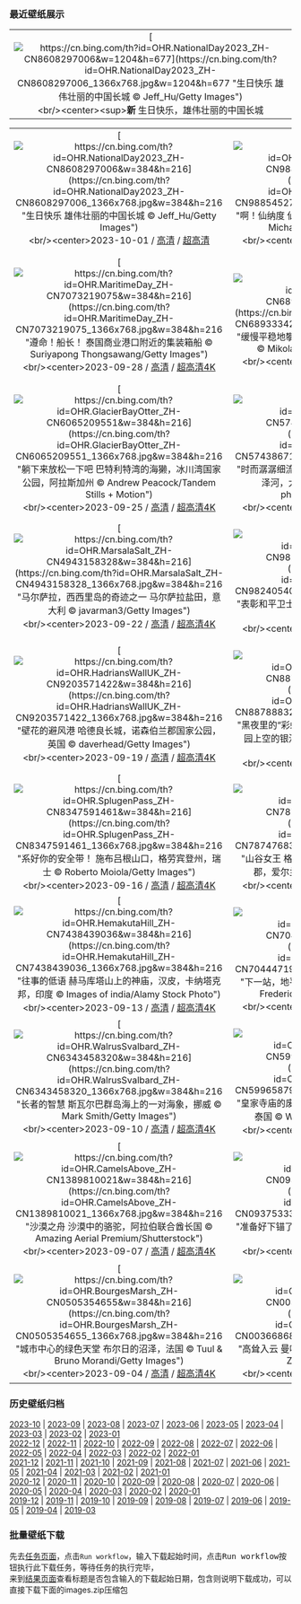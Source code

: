 ### 最近壁纸展示
||
|:---:|
|[![https://cn.bing.com/th?id=OHR.NationalDay2023_ZH-CN8608297006&w=1204&h=677](https://cn.bing.com/th?id=OHR.NationalDay2023_ZH-CN8608297006_1366x768.jpg&w=1204&h=677 "生日快乐&#10;雄伟壮丽的中国长城&#10;© Jeff_Hu/Getty Images")](https://cn.bing.com/search?q=%e4%b8%ad%e5%9b%bd%e9%95%bf%e5%9f%8e&form=hpcapt&mkt=zh-cn&filters=HpDate:"20230930_1600")<br/><center><sup>**新**</sup>&nbsp;生日快乐，雄伟壮丽的中国长城<center/>|

||||
|:---:|:---:|:---:|
|[![https://cn.bing.com/th?id=OHR.NationalDay2023_ZH-CN8608297006&w=384&h=216](https://cn.bing.com/th?id=OHR.NationalDay2023_ZH-CN8608297006_1366x768.jpg&w=384&h=216 "生日快乐&#10;雄伟壮丽的中国长城&#10;© Jeff_Hu/Getty Images")](https://cn.bing.com/search?q=%e4%b8%ad%e5%9b%bd%e9%95%bf%e5%9f%8e&form=hpcapt&mkt=zh-cn&filters=HpDate:"20230930_1600")<br/><center>2023-10-01 / [高清](https://cn.bing.com/th?id=OHR.NationalDay2023_ZH-CN8608297006_1920x1200.jpg&w=1920&h=1200) / [超高清](https://cn.bing.com/th?id=OHR.NationalDay2023_ZH-CN8608297006_UHD.jpg)<center/>|[![https://cn.bing.com/th?id=OHR.ShenandoahFoliage_ZH-CN9885452713&w=384&h=216](https://cn.bing.com/th?id=OHR.ShenandoahFoliage_ZH-CN9885452713_1366x768.jpg&w=384&h=216 "啊！仙纳度&#10;仙纳度国家公园的秋色，弗吉尼亚州&#10;© Michael Ver Sprill/Getty Images")](https://cn.bing.com/search?q=%e4%bb%99%e7%ba%b3%e5%ba%a6%e5%9b%bd%e5%ae%b6%e5%85%ac%e5%9b%ad&form=hpcapt&mkt=zh-cn&filters=HpDate:"20230929_1600")<br/><center>2023-09-30 / [高清](https://cn.bing.com/th?id=OHR.ShenandoahFoliage_ZH-CN9885452713_1920x1200.jpg&w=1920&h=1200) / [超高清4K](https://cn.bing.com/th?id=OHR.ShenandoahFoliage_ZH-CN9885452713_UHD.jpg&w=3840&h=2160)<center/>|[![https://cn.bing.com/th?id=OHR.GuiyangMoon_ZH-CN7497119092&w=384&h=216](https://cn.bing.com/th?id=OHR.GuiyangMoon_ZH-CN7497119092_1366x768.jpg&w=384&h=216 "举杯邀明月&#10;满月下的甲秀楼，中国贵州省贵阳市&#10;© Wang Yukun/Getty Images")](https://cn.bing.com/search?q=%e4%b8%ad%e7%a7%8b%e8%8a%82&form=hpcapt&mkt=zh-cn&filters=HpDate:"20230928_1600")<br/><center>2023-09-29 / [高清](https://cn.bing.com/th?id=OHR.GuiyangMoon_ZH-CN7497119092_1920x1200.jpg&w=1920&h=1200) / [超高清4K](https://cn.bing.com/th?id=OHR.GuiyangMoon_ZH-CN7497119092_UHD.jpg&w=3840&h=2160)<center/>|
|[![https://cn.bing.com/th?id=OHR.MaritimeDay_ZH-CN7073219075&w=384&h=216](https://cn.bing.com/th?id=OHR.MaritimeDay_ZH-CN7073219075_1366x768.jpg&w=384&h=216 "遵命！船长！&#10;泰国商业港口附近的集装箱船&#10;© Suriyapong Thongsawang/Getty Images")](https://cn.bing.com/search?q=%e4%b8%96%e7%95%8c%e6%b5%b7%e4%ba%8b%e6%97%a5&form=hpcapt&mkt=zh-cn&filters=HpDate:"20230927_1600")<br/><center>2023-09-28 / [高清](https://cn.bing.com/th?id=OHR.MaritimeDay_ZH-CN7073219075_1920x1200.jpg&w=1920&h=1200) / [超高清4K](https://cn.bing.com/th?id=OHR.MaritimeDay_ZH-CN7073219075_UHD.jpg&w=3840&h=2160)<center/>|[![https://cn.bing.com/th?id=OHR.CapriKrupp_ZH-CN6893334288&w=384&h=216](https://cn.bing.com/th?id=OHR.CapriKrupp_ZH-CN6893334288_1366x768.jpg&w=384&h=216 "缓慢平稳地攀登悬崖&#10;克虏伯路，卡普里岛，意大利&#10;© Mikolaj Niemczewski/Shutterstock")](https://cn.bing.com/search?q=%e6%84%8f%e5%a4%a7%e5%88%a9%e5%8d%a1%e6%99%ae%e9%87%8c%e5%b2%9b&form=hpcapt&mkt=zh-cn&filters=HpDate:"20230926_1600")<br/><center>2023-09-27 / [高清](https://cn.bing.com/th?id=OHR.CapriKrupp_ZH-CN6893334288_1920x1200.jpg&w=1920&h=1200) / [超高清4K](https://cn.bing.com/th?id=OHR.CapriKrupp_ZH-CN6893334288_UHD.jpg&w=3840&h=2160)<center/>|[![https://cn.bing.com/th?id=OHR.VeniceSkatePark_ZH-CN6295228801&w=384&h=216](https://cn.bing.com/th?id=OHR.VeniceSkatePark_ZH-CN6295228801_1366x768.jpg&w=384&h=216 "给滑板“冲浪”的波浪&#10;日落时的威尼斯海滩滑板公园，洛杉矶，加利福尼亚州&#10;© EXTREME-PHOTOGRAPHER/Getty Images")](https://cn.bing.com/search?q=%e5%a8%81%e5%b0%bc%e6%96%af%e6%bb%91%e6%9d%bf%e5%85%ac%e5%9b%ad&form=hpcapt&mkt=zh-cn&filters=HpDate:"20230925_1600")<br/><center>2023-09-26 / [高清](https://cn.bing.com/th?id=OHR.VeniceSkatePark_ZH-CN6295228801_1920x1200.jpg&w=1920&h=1200) / [超高清4K](https://cn.bing.com/th?id=OHR.VeniceSkatePark_ZH-CN6295228801_UHD.jpg&w=3840&h=2160)<center/>|
|[![https://cn.bing.com/th?id=OHR.GlacierBayOtter_ZH-CN6065209551&w=384&h=216](https://cn.bing.com/th?id=OHR.GlacierBayOtter_ZH-CN6065209551_1366x768.jpg&w=384&h=216 "躺下来放松一下吧&#10;巴特利特湾的海獭，冰川湾国家公园，阿拉斯加州&#10;© Andrew Peacock/Tandem Stills + Motion")](https://cn.bing.com/search?q=%e6%b5%b7%e7%8d%ad&form=hpcapt&mkt=zh-cn&filters=HpDate:"20230924_1600")<br/><center>2023-09-25 / [高清](https://cn.bing.com/th?id=OHR.GlacierBayOtter_ZH-CN6065209551_1920x1200.jpg&w=1920&h=1200) / [超高清4K](https://cn.bing.com/th?id=OHR.GlacierBayOtter_ZH-CN6065209551_UHD.jpg&w=3840&h=2160)<center/>|[![https://cn.bing.com/th?id=OHR.FraserRiverBC_ZH-CN5743867197&w=384&h=216](https://cn.bing.com/th?id=OHR.FraserRiverBC_ZH-CN5743867197_1366x768.jpg&w=384&h=216 "时而潺潺细流，时而奔腾咆哮&#10;罗布森山附近的弗雷泽河，大不列颠哥伦比亚省，加拿大&#10;© phototropic/Getty Images")](https://cn.bing.com/search?q=%e4%b8%96%e7%95%8c%e6%b2%b3%e6%b5%81%e6%97%a5&form=hpcapt&mkt=zh-cn&filters=HpDate:"20230923_1600")<br/><center>2023-09-24 / [高清](https://cn.bing.com/th?id=OHR.FraserRiverBC_ZH-CN5743867197_1920x1200.jpg&w=1920&h=1200) / [超高清4K](https://cn.bing.com/th?id=OHR.FraserRiverBC_ZH-CN5743867197_UHD.jpg&w=3840&h=2160)<center/>|[![https://cn.bing.com/th?id=OHR.CottonwoodCanyon_ZH-CN5293620973&w=384&h=216](https://cn.bing.com/th?id=OHR.CottonwoodCanyon_ZH-CN5293620973_1366x768.jpg&w=384&h=216 "沐浴在秋天的色彩中&#10;郊狼谷的棉白杨和红砂岩，格兰峡谷国家保护区，犹他州&#10;© Stephen Matera/Tandem Stills + Motion")](https://cn.bing.com/search?q=%e9%83%8a%e7%8b%bc%e8%b0%b7&form=hpcapt&mkt=zh-cn&filters=HpDate:"20230922_1600")<br/><center>2023-09-23 / [高清](https://cn.bing.com/th?id=OHR.CottonwoodCanyon_ZH-CN5293620973_1920x1200.jpg&w=1920&h=1200) / [超高清4K](https://cn.bing.com/th?id=OHR.CottonwoodCanyon_ZH-CN5293620973_UHD.jpg&w=3840&h=2160)<center/>|
|[![https://cn.bing.com/th?id=OHR.MarsalaSalt_ZH-CN4943158328&w=384&h=216](https://cn.bing.com/th?id=OHR.MarsalaSalt_ZH-CN4943158328_1366x768.jpg&w=384&h=216 "马尔萨拉，西西里岛的奇迹之一&#10;马尔萨拉盐田，意大利&#10;© javarman3/Getty Images")](https://cn.bing.com/search?q=%e9%a9%ac%e5%b0%94%e8%90%a8%e6%8b%89&form=hpcapt&mkt=zh-cn&filters=HpDate:"20230921_1600")<br/><center>2023-09-22 / [高清](https://cn.bing.com/th?id=OHR.MarsalaSalt_ZH-CN4943158328_1920x1200.jpg&w=1920&h=1200) / [超高清4K](https://cn.bing.com/th?id=OHR.MarsalaSalt_ZH-CN4943158328_UHD.jpg&w=3840&h=2160)<center/>|[![https://cn.bing.com/th?id=OHR.NobelNorway_ZH-CN9824054026&w=384&h=216](https://cn.bing.com/th?id=OHR.NobelNorway_ZH-CN9824054026_1366x768.jpg&w=384&h=216 "表彰和平卫士&#10;诺贝尔和平中心内部，奥斯陆，挪威&#10;© Ilyas Ayub/Alamy")](https://cn.bing.com/search?q=%e8%af%ba%e8%b4%9d%e5%b0%94%e5%92%8c%e5%b9%b3%e4%b8%ad%e5%bf%83&form=hpcapt&mkt=zh-cn&filters=HpDate:"20230920_1600")<br/><center>2023-09-21 / [高清](https://cn.bing.com/th?id=OHR.NobelNorway_ZH-CN9824054026_1920x1200.jpg&w=1920&h=1200) / [超高清4K](https://cn.bing.com/th?id=OHR.NobelNorway_ZH-CN9824054026_UHD.jpg&w=3840&h=2160)<center/>|[![https://cn.bing.com/th?id=OHR.ArkadiaPark_ZH-CN9501056317&w=384&h=216](https://cn.bing.com/th?id=OHR.ArkadiaPark_ZH-CN9501056317_1366x768.jpg&w=384&h=216 "桥下和桥上的水流&#10;罗马风格的渡槽，阿卡迪亚公园，波兰&#10;© PATSTOCK/Getty Images")](https://cn.bing.com/search?q=%e6%b8%a1%e6%a7%bd&form=hpcapt&mkt=zh-cn&filters=HpDate:"20230919_1600")<br/><center>2023-09-20 / [高清](https://cn.bing.com/th?id=OHR.ArkadiaPark_ZH-CN9501056317_1920x1200.jpg&w=1920&h=1200) / [超高清4K](https://cn.bing.com/th?id=OHR.ArkadiaPark_ZH-CN9501056317_UHD.jpg&w=3840&h=2160)<center/>|
|[![https://cn.bing.com/th?id=OHR.HadriansWallUK_ZH-CN9203571422&w=384&h=216](https://cn.bing.com/th?id=OHR.HadriansWallUK_ZH-CN9203571422_1366x768.jpg&w=384&h=216 "壁花的避风港&#10;哈德良长城，诺森伯兰郡国家公园，英国&#10;© daverhead/Getty Images")](https://cn.bing.com/search?q=%e5%93%88%e5%be%b7%e8%89%af%e9%95%bf%e5%9f%8e&form=hpcapt&mkt=zh-cn&filters=HpDate:"20230918_1600")<br/><center>2023-09-19 / [高清](https://cn.bing.com/th?id=OHR.HadriansWallUK_ZH-CN9203571422_1920x1200.jpg&w=1920&h=1200) / [超高清4K](https://cn.bing.com/th?id=OHR.HadriansWallUK_ZH-CN9203571422_UHD.jpg&w=3840&h=2160)<center/>|[![https://cn.bing.com/th?id=OHR.MilkyWayPortugal_ZH-CN8878883229&w=384&h=216](https://cn.bing.com/th?id=OHR.MilkyWayPortugal_ZH-CN8878883229_1366x768.jpg&w=384&h=216 "黑夜里的“彩虹”&#10;西南阿连特茹和维森廷海岸自然公园上空的银河，葡萄牙&#10;© Daniel Garrido/Getty Images")](https://cn.bing.com/search?q=%e9%98%bf%e8%bf%9e%e7%89%b9%e8%8c%b9&form=hpcapt&mkt=zh-cn&filters=HpDate:"20230917_1600")<br/><center>2023-09-18 / [高清](https://cn.bing.com/th?id=OHR.MilkyWayPortugal_ZH-CN8878883229_1920x1200.jpg&w=1920&h=1200) / [超高清4K](https://cn.bing.com/th?id=OHR.MilkyWayPortugal_ZH-CN8878883229_UHD.jpg&w=3840&h=2160)<center/>|[![https://cn.bing.com/th?id=OHR.CubanTody_ZH-CN8656368705&w=384&h=216](https://cn.bing.com/th?id=OHR.CubanTody_ZH-CN8656368705_1366x768.jpg&w=384&h=216 "杂色短尾鴗&#10;杂色短尾鴗，阿里杰罗德胡波尔德国家公园，古巴&#10;© Bruno D'Amicis/Minden Pictures")](https://cn.bing.com/search?q=%e6%9d%82%e8%89%b2%e7%9f%ad%e5%b0%be%e9%b4%97&form=hpcapt&mkt=zh-cn&filters=HpDate:"20230916_1600")<br/><center>2023-09-17 / [高清](https://cn.bing.com/th?id=OHR.CubanTody_ZH-CN8656368705_1920x1200.jpg&w=1920&h=1200) / [超高清4K](https://cn.bing.com/th?id=OHR.CubanTody_ZH-CN8656368705_UHD.jpg&w=3840&h=2160)<center/>|
|[![https://cn.bing.com/th?id=OHR.SplugenPass_ZH-CN8347591461&w=384&h=216](https://cn.bing.com/th?id=OHR.SplugenPass_ZH-CN8347591461_1366x768.jpg&w=384&h=216 "系好你的安全带！&#10;施布吕根山口，格劳宾登州，瑞士&#10;© Roberto Moiola/Getty Images")](https://cn.bing.com/search?q=%e6%96%bd%e5%b8%83%e5%90%95%e6%a0%b9&form=hpcapt&mkt=zh-cn&filters=HpDate:"20230915_1600")<br/><center>2023-09-16 / [高清](https://cn.bing.com/th?id=OHR.SplugenPass_ZH-CN8347591461_1920x1200.jpg&w=1920&h=1200) / [超高清4K](https://cn.bing.com/th?id=OHR.SplugenPass_ZH-CN8347591461_UHD.jpg&w=3840&h=2160)<center/>|[![https://cn.bing.com/th?id=OHR.GlenariffForest_ZH-CN7874768337&w=384&h=216](https://cn.bing.com/th?id=OHR.GlenariffForest_ZH-CN7874768337_1366x768.jpg&w=384&h=216 "山谷女王&#10;格莱纳里夫森林公园的日落，安特里姆郡，爱尔兰&#10;© Peter Zelei/Getty Images")](https://cn.bing.com/search?q=%e7%88%b1%e5%b0%94%e5%85%b0%e5%ae%89%e7%89%b9%e9%87%8c%e5%a7%86%e9%83%a1&form=hpcapt&mkt=zh-cn&filters=HpDate:"20230914_1600")<br/><center>2023-09-15 / [高清](https://cn.bing.com/th?id=OHR.GlenariffForest_ZH-CN7874768337_1920x1200.jpg&w=1920&h=1200) / [超高清4K](https://cn.bing.com/th?id=OHR.GlenariffForest_ZH-CN7874768337_UHD.jpg&w=3840&h=2160)<center/>|[![https://cn.bing.com/th?id=OHR.MongoliaHorses_ZH-CN7660582867&w=384&h=216](https://cn.bing.com/th?id=OHR.MongoliaHorses_ZH-CN7660582867_1366x768.jpg&w=384&h=216 "只是两个朋友在玩闹而已&#10;普氏野马，哈斯台国家公园，蒙古国&#10;© Ondrej Prosicky/Shutterstock")](https://cn.bing.com/search?q=%e6%99%ae%e6%b0%8f%e9%87%8e%e9%a9%ac&form=hpcapt&mkt=zh-cn&filters=HpDate:"20230913_1600")<br/><center>2023-09-14 / [高清](https://cn.bing.com/th?id=OHR.MongoliaHorses_ZH-CN7660582867_1920x1200.jpg&w=1920&h=1200) / [超高清4K](https://cn.bing.com/th?id=OHR.MongoliaHorses_ZH-CN7660582867_UHD.jpg&w=3840&h=2160)<center/>|
|[![https://cn.bing.com/th?id=OHR.HemakutaHill_ZH-CN7438439036&w=384&h=216](https://cn.bing.com/th?id=OHR.HemakutaHill_ZH-CN7438439036_1366x768.jpg&w=384&h=216 "往事的低语&#10;赫马库塔山上的神庙，汉皮，卡纳塔克邦，印度&#10;© Images of india/Alamy Stock Photo")](https://cn.bing.com/search?q=%e5%8d%a1%e7%ba%b3%e5%a1%94%e5%85%8b%e9%82%a6%e8%b5%ab%e9%a9%ac%e5%ba%93%e5%a1%94%e5%b1%b1&form=hpcapt&mkt=zh-cn&filters=HpDate:"20230912_1600")<br/><center>2023-09-13 / [高清](https://cn.bing.com/th?id=OHR.HemakutaHill_ZH-CN7438439036_1920x1200.jpg&w=1920&h=1200) / [超高清4K](https://cn.bing.com/th?id=OHR.HemakutaHill_ZH-CN7438439036_UHD.jpg&w=3840&h=2160)<center/>|[![https://cn.bing.com/th?id=OHR.NorthSeaStairs_ZH-CN7044471948&w=384&h=216](https://cn.bing.com/th?id=OHR.NorthSeaStairs_ZH-CN7044471948_1366x768.jpg&w=384&h=216 "下一站，地平线。&#10;北海日落，诺德多夫，德国&#10;© Frederick Doerschem/Getty Images")](https://cn.bing.com/search?q=%e8%af%ba%e5%be%b7%e5%a4%9a%e5%a4%ab&form=hpcapt&mkt=zh-cn&filters=HpDate:"20230911_1600")<br/><center>2023-09-12 / [高清](https://cn.bing.com/th?id=OHR.NorthSeaStairs_ZH-CN7044471948_1920x1200.jpg&w=1920&h=1200) / [超高清4K](https://cn.bing.com/th?id=OHR.NorthSeaStairs_ZH-CN7044471948_UHD.jpg&w=3840&h=2160)<center/>|[![https://cn.bing.com/th?id=OHR.MarathonMedoc_ZH-CN6649798028&w=384&h=216](https://cn.bing.com/th?id=OHR.MarathonMedoc_ZH-CN6649798028_1366x768.jpg&w=384&h=216 "历史、自然和美酒交汇之地&#10;波尔多葡萄园的日出，法国&#10;© Esperanza33/Getty Images")](https://cn.bing.com/search?q=%e6%a2%85%e5%a4%9a%e5%85%8b%e5%9c%b0%e5%8c%ba&form=hpcapt&mkt=zh-cn&filters=HpDate:"20230910_1600")<br/><center>2023-09-11 / [高清](https://cn.bing.com/th?id=OHR.MarathonMedoc_ZH-CN6649798028_1920x1200.jpg&w=1920&h=1200) / [超高清4K](https://cn.bing.com/th?id=OHR.MarathonMedoc_ZH-CN6649798028_UHD.jpg&w=3840&h=2160)<center/>|
|[![https://cn.bing.com/th?id=OHR.WalrusSvalbard_ZH-CN6343458320&w=384&h=216](https://cn.bing.com/th?id=OHR.WalrusSvalbard_ZH-CN6343458320_1366x768.jpg&w=384&h=216 "长者的智慧&#10;斯瓦尔巴群岛海上的一对海象，挪威&#10;© Mark Smith/Getty Images")](https://cn.bing.com/search?q=%e7%a5%96%e7%88%b6%e6%af%8d%e8%8a%82&form=hpcapt&mkt=zh-cn&filters=HpDate:"20230909_1600")<br/><center>2023-09-10 / [高清](https://cn.bing.com/th?id=OHR.WalrusSvalbard_ZH-CN6343458320_1920x1200.jpg&w=1920&h=1200) / [超高清4K](https://cn.bing.com/th?id=OHR.WalrusSvalbard_ZH-CN6343458320_UHD.jpg&w=3840&h=2160)<center/>|[![https://cn.bing.com/th?id=OHR.AyutthayaTemple_ZH-CN5996587937&w=384&h=216](https://cn.bing.com/th?id=OHR.AyutthayaTemple_ZH-CN5996587937_1366x768.jpg&w=384&h=216 "皇家寺庙的废墟&#10;大城府历史公园的柴瓦塔那兰寺，泰国&#10;© Weerasak Saeku/Getty Images")](https://cn.bing.com/search?q=%e6%b3%b0%e5%9b%bd%e5%a4%a7%e5%9f%8e%e5%ba%9c%e5%8e%86%e5%8f%b2%e5%85%ac%e5%9b%ad&form=hpcapt&mkt=zh-cn&filters=HpDate:"20230908_1600")<br/><center>2023-09-09 / [高清](https://cn.bing.com/th?id=OHR.AyutthayaTemple_ZH-CN5996587937_1920x1200.jpg&w=1920&h=1200) / [超高清4K](https://cn.bing.com/th?id=OHR.AyutthayaTemple_ZH-CN5996587937_UHD.jpg&w=3840&h=2160)<center/>|[![https://cn.bing.com/th?id=OHR.BathCircus_ZH-CN5796600786&w=384&h=216](https://cn.bing.com/th?id=OHR.BathCircus_ZH-CN5796600786_1366x768.jpg&w=384&h=216 "简·奥斯汀的文学圈&#10;巴斯圆形广场，萨默塞特 ，英国&#10;© Gavin Hellier/Getty Images")](https://cn.bing.com/search?q=%e5%9b%bd%e9%99%85%e6%89%ab%e7%9b%b2%e6%97%a5&form=hpcapt&mkt=zh-cn&filters=HpDate:"20230907_1600")<br/><center>2023-09-08 / [高清](https://cn.bing.com/th?id=OHR.BathCircus_ZH-CN5796600786_1920x1200.jpg&w=1920&h=1200) / [超高清4K](https://cn.bing.com/th?id=OHR.BathCircus_ZH-CN5796600786_UHD.jpg&w=3840&h=2160)<center/>|
|[![https://cn.bing.com/th?id=OHR.CamelsAbove_ZH-CN1389810021&w=384&h=216](https://cn.bing.com/th?id=OHR.CamelsAbove_ZH-CN1389810021_1366x768.jpg&w=384&h=216 "沙漠之舟&#10;沙漠中的骆驼，阿拉伯联合酋长国&#10;© Amazing Aerial Premium/Shutterstock")](https://cn.bing.com/search?q=%e9%aa%86%e9%a9%bc&form=hpcapt&mkt=zh-cn&filters=HpDate:"20230906_1600")<br/><center>2023-09-07 / [高清](https://cn.bing.com/th?id=OHR.CamelsAbove_ZH-CN1389810021_1920x1200.jpg&w=1920&h=1200) / [超高清4K](https://cn.bing.com/th?id=OHR.CamelsAbove_ZH-CN1389810021_UHD.jpg&w=3840&h=2160)<center/>|[![https://cn.bing.com/th?id=OHR.CreteHarbor_ZH-CN0937533372&w=384&h=216](https://cn.bing.com/th?id=OHR.CreteHarbor_ZH-CN0937533372_1366x768.jpg&w=384&h=216 "准备好下锚了吗？&#10;威尼斯旧港，克里特岛，希腊&#10;© Gatsi/Getty Images")](https://cn.bing.com/search?q=%e5%b8%8c%e8%85%8a%e5%85%8b%e9%87%8c%e7%89%b9%e5%b2%9b&form=hpcapt&mkt=zh-cn&filters=HpDate:"20230905_1600")<br/><center>2023-09-06 / [高清](https://cn.bing.com/th?id=OHR.CreteHarbor_ZH-CN0937533372_1920x1200.jpg&w=1920&h=1200) / [超高清4K](https://cn.bing.com/th?id=OHR.CreteHarbor_ZH-CN0937533372_UHD.jpg&w=3840&h=2160)<center/>|[![https://cn.bing.com/th?id=OHR.MountSegla_ZH-CN0758615745&w=384&h=216](https://cn.bing.com/th?id=OHR.MountSegla_ZH-CN0758615745_1366x768.jpg&w=384&h=216 "数字合成的照片？不是吧！&#10;塞格拉山，塞尼亚岛，挪威&#10;© imageBROKER/Moritz Wolf/Getty Images")](https://cn.bing.com/search?q=%e5%a1%9e%e5%b0%bc%e4%ba%9a%e5%b2%9b&form=hpcapt&mkt=zh-cn&filters=HpDate:"20230904_1600")<br/><center>2023-09-05 / [高清](https://cn.bing.com/th?id=OHR.MountSegla_ZH-CN0758615745_1920x1200.jpg&w=1920&h=1200) / [超高清4K](https://cn.bing.com/th?id=OHR.MountSegla_ZH-CN0758615745_UHD.jpg&w=3840&h=2160)<center/>|
|[![https://cn.bing.com/th?id=OHR.BourgesMarsh_ZH-CN0505354655&w=384&h=216](https://cn.bing.com/th?id=OHR.BourgesMarsh_ZH-CN0505354655_1366x768.jpg&w=384&h=216 "城市中心的绿色天堂&#10;布尔日的沼泽，法国&#10;© Tuul & Bruno Morandi/Getty Images")](https://cn.bing.com/search?q=%e5%b8%83%e5%b0%94%e6%97%a5&form=hpcapt&mkt=zh-cn&filters=HpDate:"20230903_1600")<br/><center>2023-09-04 / [高清](https://cn.bing.com/th?id=OHR.BourgesMarsh_ZH-CN0505354655_1920x1200.jpg&w=1920&h=1200) / [超高清4K](https://cn.bing.com/th?id=OHR.BourgesMarsh_ZH-CN0505354655_UHD.jpg&w=3840&h=2160)<center/>|[![https://cn.bing.com/th?id=OHR.ManhattanAerial_ZH-CN0036686873&w=384&h=216](https://cn.bing.com/th?id=OHR.ManhattanAerial_ZH-CN0036686873_1366x768.jpg&w=384&h=216 "高耸入云&#10;曼哈顿鸟瞰图，纽约市，美国&#10;© Wojtek Zagorski/Getty Images")](https://cn.bing.com/search?q=%e6%9b%bc%e5%93%88%e9%a1%bf&form=hpcapt&mkt=zh-cn&filters=HpDate:"20230902_1600")<br/><center>2023-09-03 / [高清](https://cn.bing.com/th?id=OHR.ManhattanAerial_ZH-CN0036686873_1920x1200.jpg&w=1920&h=1200) / [超高清4K](https://cn.bing.com/th?id=OHR.ManhattanAerial_ZH-CN0036686873_UHD.jpg&w=3840&h=2160)<center/>|[![https://cn.bing.com/th?id=OHR.TinyHummer_ZH-CN9853929957&w=384&h=216](https://cn.bing.com/th?id=OHR.TinyHummer_ZH-CN9853929957_1366x768.jpg&w=384&h=216 "停下来喝点花蜜&#10;艾氏煌蜂鸟，圣克鲁斯，加利福尼亚州，美国&#10;© mallardg500/Getty Images")](https://cn.bing.com/search?q=%e8%89%be%e6%b0%8f%e7%85%8c%e8%9c%82%e9%b8%9f&form=hpcapt&mkt=zh-cn&filters=HpDate:"20230901_1600")<br/><center>2023-09-02 / [高清](https://cn.bing.com/th?id=OHR.TinyHummer_ZH-CN9853929957_1920x1200.jpg&w=1920&h=1200) / [超高清4K](https://cn.bing.com/th?id=OHR.TinyHummer_ZH-CN9853929957_UHD.jpg&w=3840&h=2160)<center/>|


### 历史壁纸归档
[2023-10](views/2023/2023-10.md) | [2023-09](views/2023/2023-09.md) | [2023-08](views/2023/2023-08.md) | [2023-07](views/2023/2023-07.md) | [2023-06](views/2023/2023-06.md) | [2023-05](views/2023/2023-05.md) | [2023-04](views/2023/2023-04.md) | [2023-03](views/2023/2023-03.md) | [2023-02](views/2023/2023-02.md) | [2023-01](views/2023/2023-01.md)  
[2022-12](views/2022/2022-12.md) | [2022-11](views/2022/2022-11.md) | [2022-10](views/2022/2022-10.md) | [2022-09](views/2022/2022-09.md) | [2022-08](views/2022/2022-08.md) | [2022-07](views/2022/2022-07.md) | [2022-06](views/2022/2022-06.md) | [2022-05](views/2022/2022-05.md) | [2022-04](views/2022/2022-04.md) | [2022-03](views/2022/2022-03.md) | [2022-02](views/2022/2022-02.md) | [2022-01](views/2022/2022-01.md)  
[2021-12](views/2021/2021-12.md) | [2021-11](views/2021/2021-11.md) | [2021-10](views/2021/2021-10.md) | [2021-09](views/2021/2021-09.md) | [2021-08](views/2021/2021-08.md) | [2021-07](views/2021/2021-07.md) | [2021-06](views/2021/2021-06.md) | [2021-05](views/2021/2021-05.md) | [2021-04](views/2021/2021-04.md) | [2021-03](views/2021/2021-03.md) | [2021-02](views/2021/2021-02.md) | [2021-01](views/2021/2021-01.md)  
[2020-12](views/2020/2020-12.md) | [2020-11](views/2020/2020-11.md) | [2020-10](views/2020/2020-10.md) | [2020-09](views/2020/2020-09.md) | [2020-08](views/2020/2020-08.md) | [2020-07](views/2020/2020-07.md) | [2020-06](views/2020/2020-06.md) | [2020-05](views/2020/2020-05.md) | [2020-04](views/2020/2020-04.md) | [2020-03](views/2020/2020-03.md) | [2020-02](views/2020/2020-02.md) | [2020-01](views/2020/2020-01.md)  
[2019-12](views/2019/2019-12.md) | [2019-11](views/2019/2019-11.md) | [2019-10](views/2019/2019-10.md) | [2019-09](views/2019/2019-09.md) | [2019-08](views/2019/2019-08.md) | [2019-07](views/2019/2019-07.md) | [2019-06](views/2019/2019-06.md) | [2019-05](views/2019/2019-05.md) | [2019-04](views/2019/2019-04.md) | [2019-03](views/2019/2019-03.md)


### 批量壁纸下载
先去[任务页面](https://github.com/wefashe/image-save/actions/workflows/mydown.yml)，点击`Run workflow`，输入下载起始时间，点击<kbd>Run workflow</kbd>按钮执行此下载任务，等待任务的执行完毕，  
来到[结果页面](https://github.com/wefashe/image-save/releases/tag/down_zip_tag)查看标题是否包含输入的下载起始日期，包含则说明下载成功，可以直接下载下面的images.zip压缩包  
